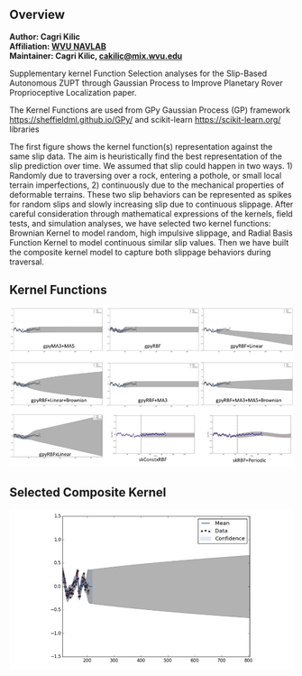 ## Overview

**Author: Cagri Kilic<br />
Affiliation: [WVU NAVLAB](https://navigationlab.wvu.edu/)<br />
Maintainer: Cagri Kilic, cakilic@mix.wvu.edu**

Supplementary kernel Function Selection analyses for the Slip-Based Autonomous ZUPT through Gaussian Process to Improve Planetary Rover Proprioceptive Localization paper.

The Kernel Functions are used from GPy Gaussian Process (GP) framework https://sheffieldml.github.io/GPy/ and scikit-learn https://scikit-learn.org/ libraries 

The first figure shows the kernel function(s) representation against the same slip data. The aim is heuristically find the best representation of the slip prediction over time. We assumed that slip could happen in two ways. 1) Randomly due to traversing over a rock, entering a pothole, or small local terrain imperfections, 2) continuously due to the mechanical properties of deformable terrains. These two slip behaviors can be represented as spikes for random slips and slowly increasing slip due to continuous slippage. After careful consideration through mathematical expressions of the kernels, field tests, and simulation analyses, we have selected two kernel functions: Brownian Kernel to model random, high impulsive slippage, and Radial Basis Function Kernel to model continuous similar slip values. Then we have built the composite kernel model to capture both slippage behaviors during traversal.

## Kernel Functions
<p align="center">
<img alt="architecture" src="docs/allkernels.jpg" width="700">
</p>        


## Selected Composite Kernel
<p align="center">
<img alt="architecture" src="docs/ours.jpg" width="700">
</p>        



